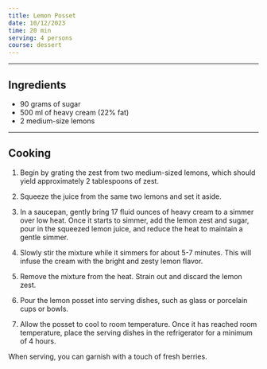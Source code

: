```yaml
---
title: Lemon Posset
date: 10/12/2023
time: 20 min
serving: 4 persons
course: dessert
---
```


---

## Ingredients

- 90 grams of sugar
- 500 ml of heavy cream (22% fat)
- 2 medium-size lemons

---

## Cooking

1. Begin by grating the zest from two medium-sized lemons, which should yield approximately 2 tablespoons of zest.

2. Squeeze the juice from the same two lemons and set it aside.

3. In a saucepan, gently bring 17 fluid ounces of heavy cream to a simmer over low heat. Once it starts to simmer,
   add the lemon zest and sugar, pour in the squeezed lemon juice, and reduce the heat to maintain a gentle simmer.

4. Slowly stir the mixture while it simmers for about 5-7 minutes.
   This will infuse the cream with the bright and zesty lemon flavor.

5. Remove the mixture from the heat. Strain out and discard the lemon zest.

6. Pour the lemon posset into serving dishes, such as glass or porcelain cups or bowls.

7. Allow the posset to cool to room temperature. Once it has reached room temperature,
   place the serving dishes in the refrigerator for a minimum of 4 hours.

When serving, you can garnish with a touch of fresh berries.
